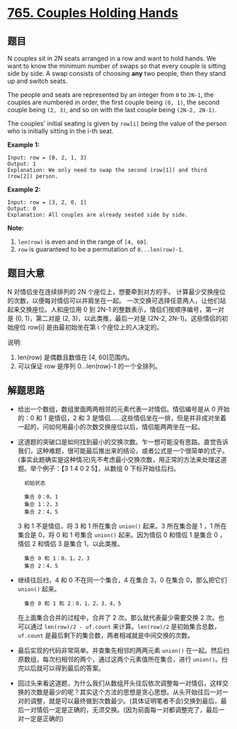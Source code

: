 # [765. Couples Holding Hands](https://leetcode.com/problems/couples-holding-hands/)


## 题目

N couples sit in 2N seats arranged in a row and want to hold hands. We want to know the minimum number of swaps so that every couple is sitting side by side. A swap consists of choosing **any** two people, then they stand up and switch seats.

The people and seats are represented by an integer from `0` to `2N-1`, the couples are numbered in order, the first couple being `(0, 1)`, the second couple being `(2, 3)`, and so on with the last couple being `(2N-2, 2N-1)`.

The couples' initial seating is given by `row[i]` being the value of the person who is initially sitting in the i-th seat.

**Example 1:**

    Input: row = [0, 2, 1, 3]
    Output: 1
    Explanation: We only need to swap the second (row[1]) and third (row[2]) person.

**Example 2:**

    Input: row = [3, 2, 0, 1]
    Output: 0
    Explanation: All couples are already seated side by side.

**Note:**

1. `len(row)` is even and in the range of `[4, 60]`.
2. `row` is guaranteed to be a permutation of `0...len(row)-1`.


## 题目大意

N 对情侣坐在连续排列的 2N 个座位上，想要牵到对方的手。 计算最少交换座位的次数，以便每对情侣可以并肩坐在一起。 一次交换可选择任意两人，让他们站起来交换座位。人和座位用 0 到 2N-1 的整数表示，情侣们按顺序编号，第一对是 (0, 1)，第二对是 (2, 3)，以此类推，最后一对是 (2N-2, 2N-1)。这些情侣的初始座位 row[i] 是由最初始坐在第 i 个座位上的人决定的。

说明:

1. len(row) 是偶数且数值在 [4, 60]范围内。  
2. 可以保证 row 是序列 0...len(row)-1 的一个全排列。  


## 解题思路

- 给出一个数组，数组里面两两相邻的元素代表一对情侣。情侣编号是从 0 开始的：0 和 1 是情侣，2 和 3 是情侣……这些情侣坐在一排，但是并非成对坐着一起的，问如何用最小的次数交换座位以后，情侣能两两坐在一起。
- 这道题的突破口是如何找到最小的交换次数。乍一想可能没有思路。直觉告诉我们，这种难题，很可能最后推出来的结论，或者公式是一个很简单的式子。(事实此题确实是这种情况)先不考虑最小交换次数，用正常的方法来处理这道题。举个例子：【3 1 4 0 2 5】，从数组 0 下标开始往后扫。

        初始状态
        
        集合 0：0，1
        集合 1：2，3
        集合 2：4，5

    3 和 1 不是情侣，将 3 和 1 所在集合 `union()` 起来。3 所在集合是 1 ，1 所在集合是 0，将 0 和 1 号集合 `union()` 起来。因为情侣 0 和情侣 1 是集合 0 ，情侣 2 和情侣 3 是集合 1，以此类推。

        集合 0 和 1：0，1，2，3
        集合 2：4，5

- 继续往后扫，4 和 0 不在同一个集合，4 在集合 3，0 在集合 0，那么把它们 `union()` 起来。

        集合 0 和 1 和 2：0，1，2，3，4，5

    在上面集合合并的过程中，合并了 2 次。那么就代表最少需要交换 2 次。也可以通过 `len(row)/2 - uf.count` 来计算。`len(row)/2` 是初始集合总数，`uf.count` 是最后剩下的集合数，两者相减就是中间交换的次数。

- 最后实现的代码非常简单。并查集先相邻的两两元素 `union()` 在一起。然后扫原数组，每次扫相邻的两个，通过这两个元素值所在集合，进行 `union()`。扫完以后就可以得到最后的答案。
- 回过头来看这道题，为什么我们从数组开头往后依次调整每一对情侣，这样交换的次数是最少的呢？其实这个方法的思想是贪心思想。从头开始往后一对一对的调整，就是可以最终做到次数最少。(具体证明笔者不会)交换到最后，最后一对情侣一定是正确的，无须交换。(因为前面每一对都调整完了，最后一对一定是正确的)
